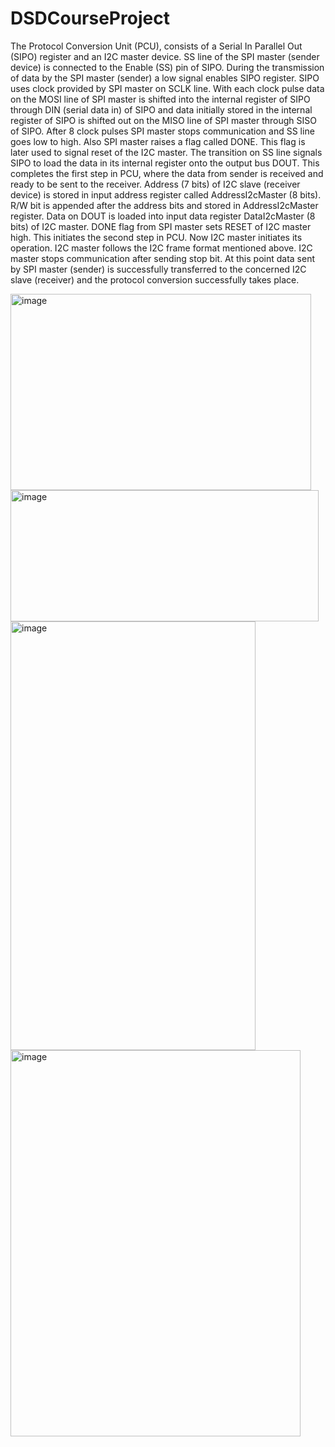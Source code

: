 # DSDCourseProject

The Protocol Conversion Unit (PCU), consists of a Serial In Parallel Out (SIPO) register and an I2C master device. SS line of the SPI master (sender device) is connected to the Enable
 (SS) pin of SIPO. During the transmission of data by the SPI master (sender) a low signal enables SIPO register. SIPO uses clock provided by SPI master on SCLK line. With each clock
 pulse data on the MOSI line of SPI master is shifted into the internal register of SIPO through DIN (serial data in) of SIPO and data initially stored in the internal register of SIPO is shifted out on the MISO line of SPI master through SISO of SIPO. After 8 clock pulses SPI master stops communication and SS line goes low to high. Also SPI master raises a flag
 called DONE. This flag is later used to signal reset of the I2C master. The transition on SS line signals SIPO to load the data in its internal register onto the output bus DOUT. This
 completes the first step in PCU, where the data from sender is received and ready to be sent to the receiver. Address (7 bits) of I2C slave (receiver device) is stored in input address register called AddressI2cMaster (8 bits). R/W bit is appended after the address bits and stored in AddressI2cMaster register. Data on DOUT is loaded into input data register DataI2cMaster
 (8 bits) of I2C master. DONE flag from SPI master sets RESET of I2C master high. This initiates the second step in PCU. Now I2C master initiates its operation. I2C master
 follows the I2C frame format mentioned above. I2C master  stops communication after sending stop bit. At this point data sent by SPI master (sender) is successfully transferred to the
 concerned I2C slave (receiver) and the protocol conversion successfully takes place.

 <img width="481" height="314" alt="image" src="https://github.com/user-attachments/assets/e8f8668f-8033-4288-b2b8-61ab54db0e9c" />
<img width="493" height="210" alt="image" src="https://github.com/user-attachments/assets/fd10c6b3-068e-4093-afa8-a44b42a43be3" />
<img width="392" height="686" alt="image" src="https://github.com/user-attachments/assets/8d80acef-ae62-44f2-a35c-2e0233c427a3" />
<img width="464" height="618" alt="image" src="https://github.com/user-attachments/assets/d3ca3f4f-964c-4766-9900-0ad23b10d8a5" />


